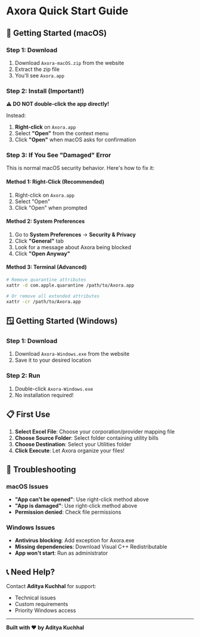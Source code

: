 # Axora Quick Start Guide

## 🚀 **Getting Started (macOS)**

### **Step 1: Download**

1. Download `Axora-macOS.zip` from the website
2. Extract the zip file
3. You'll see `Axora.app`

### **Step 2: Install (Important!)**

**⚠️ DO NOT double-click the app directly!**

Instead:

1. **Right-click** on `Axora.app`
2. Select **"Open"** from the context menu
3. Click **"Open"** when macOS asks for confirmation

### **Step 3: If You See "Damaged" Error**

This is normal macOS security behavior. Here's how to fix it:

#### **Method 1: Right-Click (Recommended)**

1. Right-click on `Axora.app`
2. Select "Open"
3. Click "Open" when prompted

#### **Method 2: System Preferences**

1. Go to **System Preferences** → **Security & Privacy**
2. Click **"General"** tab
3. Look for a message about Axora being blocked
4. Click **"Open Anyway"**

#### **Method 3: Terminal (Advanced)**

```bash
# Remove quarantine attributes
xattr -d com.apple.quarantine /path/to/Axora.app

# Or remove all extended attributes
xattr -cr /path/to/Axora.app
```

## 🪟 **Getting Started (Windows)**

### **Step 1: Download**

1. Download `Axora-Windows.exe` from the website
2. Save it to your desired location

### **Step 2: Run**

1. Double-click `Axora-Windows.exe`
2. No installation required!

## 📋 **First Use**

1. **Select Excel File**: Choose your corporation/provider mapping file
2. **Choose Source Folder**: Select folder containing utility bills
3. **Choose Destination**: Select your Utilities folder
4. **Click Execute**: Let Axora organize your files!

## 🔧 **Troubleshooting**

### **macOS Issues**

- **"App can't be opened"**: Use right-click method above
- **"App is damaged"**: Use right-click method above
- **Permission denied**: Check file permissions

### **Windows Issues**

- **Antivirus blocking**: Add exception for Axora.exe
- **Missing dependencies**: Download Visual C++ Redistributable
- **App won't start**: Run as administrator

## 📞 **Need Help?**

Contact **Aditya Kuchhal** for support:

- Technical issues
- Custom requirements
- Priority Windows access

---

**Built with ❤️ by Aditya Kuchhal**


